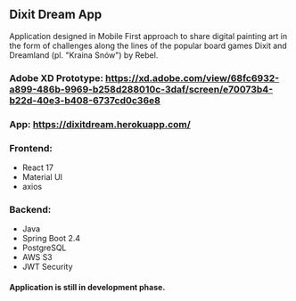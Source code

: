 ## Dixit Dream App


Application designed in Mobile First approach to share digital painting art in the form of challenges along the lines of the popular board games Dixit and Dreamland (pl. "Kraina Snów") by Rebel.

### Adobe XD Prototype: https://xd.adobe.com/view/68fc6932-a899-486b-9969-b258d288010c-3daf/screen/e70073b4-b22d-40e3-b408-6737cd0c36e8

### App: https://dixitdream.herokuapp.com/

### Frontend: 
* React 17
* Material UI
* axios

### Backend: 
* Java
* Spring Boot 2.4
* PostgreSQL
* AWS S3
* JWT Security

#### Application is still in development phase.
